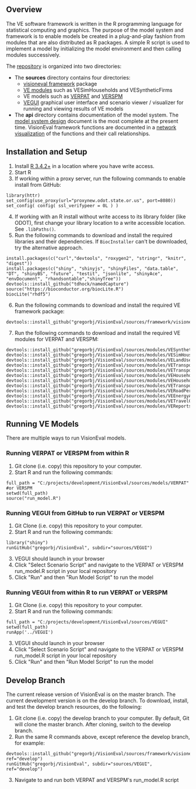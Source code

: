 ## Overview 
The VE software framework is written in the R programming language for statistical computing and graphics.  The purpose of the model system and framework is to enable models be created in a plug-and-play fashion from modules that are also distributed as R packages. A simple R script is used to implement a model by initializing the model environment and then calling modules successively.

The [repository](https://github.com/gregorbj/VisionEval) is organized into two directories:
- The **sources** directory contains four directories:
  - [visioneval framework](https://github.com/gregorbj/VisionEval/tree/master/sources/framework/visioneval) package
  - [VE modules](https://github.com/gregorbj/VisionEval/tree/master/sources/modules) such as VESimHouseholds and VESyntheticFirms
  - VE models such as [VERPAT](https://github.com/gregorbj/VisionEval/tree/master/sources/models/VERPAT) and [VERSPM](https://github.com/gregorbj/VisionEval/tree/master/sources/models/VERSPM)
  - [VEGUI](https://github.com/gregorbj/VisionEval/tree/master/sources/VEGUI) graphical user interface and scenario viewer / visualizer for running and viewing results of VE models
- The **api** directory contains documentation of the model system. The [model system design](https://github.com/gregorbj/VisionEval/blob/master/api/model_system_design.md) document is the most complete at the present time. VisionEval framework functions are documented in a [network visualization](https://gregorbj.github.io/VisionEval/website/visioneval_functions.html) of the functions and their call relationships.

## Installation and Setup
  1. Install [R 3.4.2+](https://cran.r-project.org) in a location where you have write access.
  2. Start R
  3. If working within a proxy server, run the following commands to enable install from GitHub:
```
library(httr)
set_config(use_proxy(url="proxynew.odot.state.or.us", port=8080)) 
set_config( config( ssl_verifypeer = 0L ) )
```
  4. If working with an R install without write access to its library folder (like ODOT), first change your library location to a write accessible location.  See `.libPaths()`.
  5. Run the following commands to download and install the required libraries and their dependencies.  If `BiocInstaller` can't be downloaded, try the alternative approach.
```
install.packages(c("curl","devtools", "roxygen2", "stringr", "knitr", "digest"))
install.packages(c("shiny", "shinyjs", "shinyFiles", "data.table", "DT", "shinyBS", "future", "testit", "jsonlite", "shinyAce", "envDocument", "rhandsontable","shinyTree"))
devtools::install_github("tdhock/namedCapture")
source("https://bioconductor.org/biocLite.R")
biocLite("rhdf5")
```
  6. Run the following commands to download and install the required VE framework package:
```
devtools::install_github("gregorbj/VisionEval/sources/framework/visioneval")
```
  7. Run the following commands to download and install the required VE modules for VERPAT and VERSPM:
```
devtools::install_github("gregorbj/VisionEval/sources/modules/VESyntheticFirms")
devtools::install_github("gregorbj/VisionEval/sources/modules/VESimHouseholds")
devtools::install_github("gregorbj/VisionEval/sources/modules/VELandUse")
devtools::install_github("gregorbj/VisionEval/sources/modules/VETransportSupply")
devtools::install_github("gregorbj/VisionEval/sources/modules/VETransportSupplyUse")
devtools::install_github("gregorbj/VisionEval/sources/modules/VEHouseholdVehicles")
devtools::install_github("gregorbj/VisionEval/sources/modules/VEHouseholdTravel")
devtools::install_github("gregorbj/VisionEval/sources/modules/VETransportSupplyUse")
devtools::install_github("gregorbj/VisionEval/sources/modules/VERoadPerformance")
devtools::install_github("gregorbj/VisionEval/sources/modules/VEEnergyAndEmissions")
devtools::install_github("gregorbj/VisionEval/sources/modules/VETravelCosts")
devtools::install_github("gregorbj/VisionEval/sources/modules/VEReports")
```

## Running VE Models
There are multiple ways to run VisionEval models.

### Running VERPAT or VERSPM from within R
  1. Git clone (i.e. copy) this repository to your computer.
  2. Start R and run the following commands:

```
full_path = "C:/projects/development/VisionEval/sources/models/VERPAT" #or VERSPM 	
setwd(full_path)
source("run_model.R")
```

### Running VEGUI from GitHub to run VERPAT or VERSPM
  1. Git Clone (i.e. copy) this repository to your computer.
  1. Start R and run the following commands:

```
library("shiny")
runGitHub("gregorbj/VisionEval", subdir="sources/VEGUI")
```
  3. VEGUI should launch in your browser
  4. Click "Select Scenario Script" and navigate to the VERPAT or VERSPM run_model.R script in your local repository
  5. Click "Run" and then "Run Model Script" to run the model

### Running VEGUI from within R to run VERPAT or VERSPM
  1. Git Clone (i.e. copy) this repository to your computer.
  1. Start R and run the following commands:

```
full_path = "C:/projects/development/VisionEval/sources/VEGUI"
setwd(full_path)	
runApp('../VEGUI')
```
  3. VEGUI should launch in your browser
  4. Click "Select Scenario Script" and navigate to the VERPAT or VERSPM run_model.R script in your local repository
  5. Click "Run" and then "Run Model Script" to run the model

## Develop Branch

The current release version of VisionEval is on the master branch.  The current development version is on
the develop branch.  To download, install, and test the develop branch resources, do the following:
  1. Git clone (i.e. copy) the develop branch to your computer.  By default, Git will clone the master branch.  After cloning, switch to the develop branch.
  2. Run the same R commands above, except reference the develop branch, for example:
```
devtools::install_github("gregorbj/VisionEval/sources/framework/visioneval", ref="develop")
runGitHub("gregorbj/VisionEval", subdir="sources/VEGUI", ref="develop")
```
  3. Navigate to and run both VERPAT and VERSPM's run_model.R script 
